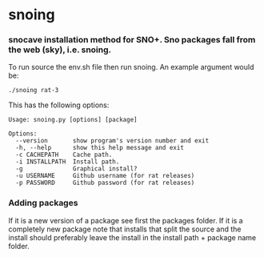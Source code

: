 # snoing
### snocave installation method for SNO+. Sno packages fall from the web (sky), i.e. snoing.

To run source the env.sh file then run snoing. An example argument would be:

    ./snoing rat-3

This has the following options:

    Usage: snoing.py [options] [package]
    
    Options:
      --version       show program's version number and exit
      -h, --help      show this help message and exit
      -c CACHEPATH    Cache path.
      -i INSTALLPATH  Install path.
      -g              Graphical install?
      -u USERNAME     Github username (for rat releases)
      -p PASSWORD     Github password (for rat releases)

### Adding packages
If it is a new version of a package see first the packages folder. 
If it is a completely new package note that installs that split the source and the install should preferably leave the install in the install path + package name folder.